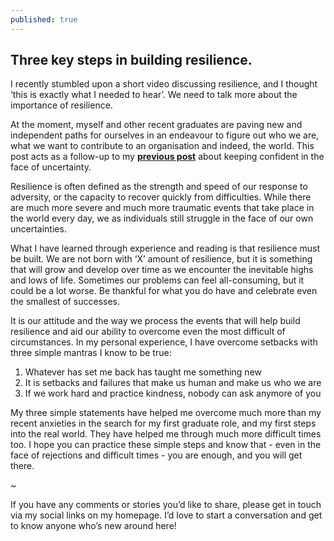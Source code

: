 ```yaml
---
published: true
---
```

## Three key steps in building resilience.

I recently stumbled upon a short video discussing resilience, and I thought ‘this is exactly what I needed to hear’. We need to talk more about the importance of resilience.

At the moment, myself and other recent graduates are paving new and independent paths for ourselves in an endeavour to figure out who we are, what we want to contribute to an organisation and indeed, the world. This post acts as a follow-up to my [**previous post**](http://catherineritchie.co.uk/2018/07/20/try,-try-and-try-again.html) about keeping confident in the face of uncertainty. 

Resilience is often defined as the strength and speed of our response to adversity, or the capacity to recover quickly from difficulties. While there are much more severe and much more traumatic events that take place in the world every day, we as individuals still struggle in the face of our own uncertainties. 

What I have learned through experience and reading is that resilience must be built. We are not born with ‘X’ amount of resilience, but it is something that will grow and develop over time as we encounter the inevitable highs and lows of life. Sometimes our problems can feel all-consuming, but it could be a lot worse. Be thankful for what you do have and celebrate even the smallest of successes. 

It is our attitude and the way we process the events that will help build resilience and aid our ability to overcome even the most difficult of circumstances. In my personal experience, I have overcome setbacks with three simple mantras I know to be true: 

1.	Whatever has set me back has taught me something new 
2.	It is setbacks and failures that make us human and make us who we are 
3.	If we work hard and practice kindness, nobody can ask anymore of you 

My three simple statements have helped me overcome much more than my recent anxieties in the search for my first graduate role, and my first steps into the real world. They have helped me through much more difficult times too. I hope you can practice these simple steps and know that - even in the face of rejections and difficult times - you are enough, and you will get there. 

~ 

If you have any comments or stories you’d like to share, please get in touch via my social links on my homepage. I’d love to start a conversation and get to know anyone who’s new around here!
